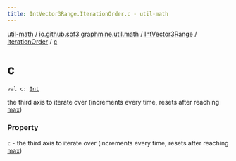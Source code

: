 ```yaml
---
title: IntVector3Range.IterationOrder.c - util-math
---
```


[util-math](../../../index.html) / [io.github.sof3.graphmine.util.math](../../index.html) / [IntVector3Range](../index.html) / [IterationOrder](index.html) / [c](./c.html)

# c

`val c: `[`Int`](https://kotlinlang.org/api/latest/jvm/stdlib/kotlin/-int/index.html)

the third axis to iterate over (increments every time, resets after reaching [max](https://kotlinlang.org/api/latest/jvm/stdlib/kotlin.collections/max.html))

### Property

`c` - the third axis to iterate over (increments every time, resets after reaching [max](https://kotlinlang.org/api/latest/jvm/stdlib/kotlin.collections/max.html))